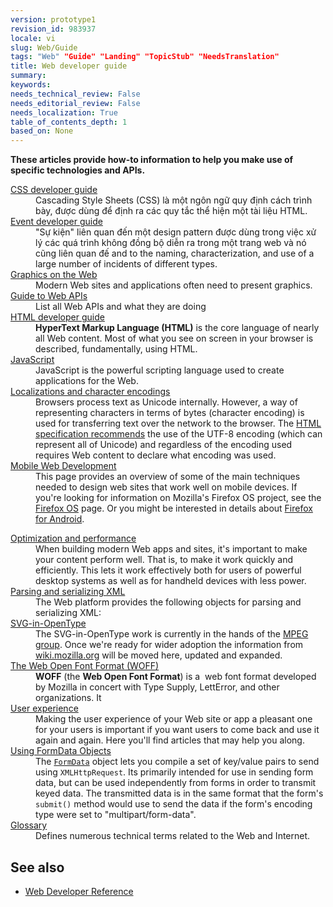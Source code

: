 ```yaml
---
version: prototype1
revision_id: 983937
locale: vi
slug: Web/Guide
tags: "Web" "Guide" "Landing" "TopicStub" "NeedsTranslation"
title: Web developer guide
summary: 
keywords: 
needs_technical_review: False
needs_editorial_review: False
needs_localization: True
table_of_contents_depth: 1
based_on: None
---
```

<p><strong>These articles provide how-to information to help you make use of specific technologies and APIs.</strong></p>

<div>
<div>
<div class="row topicpage-table">
<div class="section">
<dl>
 <dt class="landingPageList"><a href="https://developer.mozilla.org/en-US/docs/Web/Guide/CSS">CSS developer guide</a></dt>
 <dd class="landingPageList">Cascading Style Sheets (CSS) là một ngôn ngữ quy định cách trình bày, được dùng để định ra các quy tắc thể hiện một tài liệu HTML.</dd>
 <dt class="landingPageList"><a href="https://developer.mozilla.org/en-US/docs/Web/Guide/Events">Event developer guide</a></dt>
 <dd class="landingPageList">"Sự kiện" liên quan đến một design pattern được dùng trong việc xử lý các quá trình không đồng bộ diễn ra trong một trang web và nó cũng liên quan đế and to the naming, characterization, and use of a large number of incidents of different types.</dd>
 <dt class="landingPageList"><a href="https://developer.mozilla.org/en-US/docs/Web/Guide/Graphics">Graphics on the Web</a></dt>
 <dd class="landingPageList">Modern Web sites and applications often need to present graphics.</dd>
 <dt class="landingPageList"><a href="https://developer.mozilla.org/en-US/docs/Web/Guide/API">Guide to Web APIs</a></dt>
 <dd class="landingPageList">List all Web APIs and what they are doing</dd>
 <dt class="landingPageList"><a href="https://developer.mozilla.org/en-US/docs/Web/Guide/HTML">HTML developer guide</a></dt>
 <dd class="landingPageList"><strong>HyperText Markup Language (HTML)</strong> is the core language of nearly all Web content. Most of what you see on screen in your browser is described, fundamentally, using HTML.</dd>
 <dt><a href="https://developer.mozilla.org/en-US/docs/JavaScript" title="/en-US/docs/JavaScript">JavaScript</a></dt>
 <dd>JavaScript is the powerful scripting language used to create applications for the Web.</dd>
 <dt class="landingPageList"><a href="https://developer.mozilla.org/en-US/docs/Localizations_and_character_encodings">Localizations and character encodings</a></dt>
 <dd class="landingPageList">Browsers process text as Unicode internally. However, a way of representing characters in terms of bytes (character encoding) is used for transferring text over the network to the browser. The <a class="external external-icon" href="http://www.whatwg.org/specs/web-apps/current-work/multipage/semantics.html#charset" title="http://www.whatwg.org/specs/web-apps/current-work/multipage/semantics.html#charset">HTML specification recommends</a> the use of the UTF-8 encoding (which can represent all of Unicode) and regardless of the encoding used requires Web content to declare what encoding was used.</dd>
 <dt class="landingPageList"><a href="https://developer.mozilla.org/en-US/docs/Web/Guide/Mobile">Mobile Web Development</a></dt>
 <dd class="landingPageList">This page provides an overview of some of the main techniques needed to design web sites that work well on mobile devices. If you're looking for information on Mozilla's Firefox OS project, see the <a href="https://developer.mozilla.org/en/Mozilla/Firefox_OS" title="Boot to Gecko">Firefox OS</a> page. Or you might be interested in details about <a href="https://developer.mozilla.org/en/Mozilla/Firefox_for_Android" title="Firefox for Android">Firefox for Android</a>.</dd>
</dl>

<dl>
</dl>
</div>

<div class="section">
<dl>
 <dt class="landingPageList"><a href="https://developer.mozilla.org/en-US/docs/Web/Guide/Performance">Optimization and performance</a></dt>
 <dd class="landingPageList">When building modern Web apps and sites, it's important to make your content perform well. That is, to make it work quickly and efficiently. This lets it work effectively both for users of powerful desktop systems as well as for handheld devices with less power.</dd>
 <dt class="landingPageList"><a href="https://developer.mozilla.org/en-US/docs/Web/Guide/Parsing_and_serializing_XML">Parsing and serializing XML</a></dt>
 <dd class="landingPageList">The Web platform provides the following objects for parsing and serializing XML:</dd>
 <dt class="landingPageList"><a href="https://developer.mozilla.org/en-US/docs/Web/Guide/SVG-in-OpenType">SVG-in-OpenType</a></dt>
 <dd class="landingPageList">The SVG-in-OpenType work is currently in the hands of the <a class="external external-icon" href="http://mpeg.chiariglione.org/">MPEG group</a>. Once we're ready for wider adoption the information from <a class="external external-icon" href="https://wiki.mozilla.org/SVGOpenTypeFonts">wiki.mozilla.org</a> will be moved here, updated and expanded.</dd>
 <dt class="landingPageList"><a href="https://developer.mozilla.org/en-US/docs/Web/Guide/WOFF">The Web Open Font Format (WOFF)</a></dt>
 <dd class="landingPageList"><strong>WOFF</strong>&nbsp;(the <strong>Web Open Font Format</strong>) is a&nbsp; web font format developed by Mozilla in concert with Type Supply, LettError, and other organizations. It</dd>
 <dt class="landingPageList"><a href="https://developer.mozilla.org/en-US/docs/Web/Guide/User_experience">User experience</a></dt>
 <dd class="landingPageList">Making the user experience of your Web site or app a pleasant one for your users is important if you want users to come back and use it again and again. Here you'll find articles that may help you along.</dd>
 <dt class="landingPageList"><a href="https://developer.mozilla.org/en-US/docs/Web/Guide/Using_FormData_Objects">Using FormData Objects</a></dt>
 <dd class="landingPageList">The <a href="https://developer.mozilla.org/en/DOM/XMLHttpRequest/FormData" title="en/DOM/XMLHttpRequest/FormData"><code>FormData</code></a> object lets you compile a set of key/value pairs to send using <code>XMLHttpRequest</code>. Its primarily intended for use in sending form data, but can be used independently from forms in order to transmit keyed data. The transmitted data is in the same format that the form's <code>submit()</code> method would use to send the data if the form's encoding type were set to "multipart/form-data".</dd>
 <dt class="landingPageList"><a href="/en-US/docs/Glossary">Glossary</a></dt>
 <dd class="landingPageList">Defines numerous technical terms related to the Web and Internet.</dd>
</dl>
</div>
</div>
</div>
</div>

<h2 id="See_also">See also</h2>

<ul>
 <li><a href="/en-US/docs/Web/Reference" title="/en-US/docs/Web/Reference">Web Developer Reference</a></li>
</ul>

